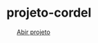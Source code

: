 # projeto-cordel

<ul>
 <a href="https://eduardofranciscone.github.io/projeto-cordel/"<li>Abir projeto</li></a>
</ul>
